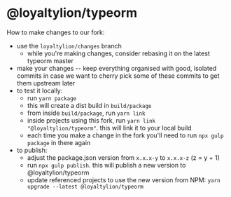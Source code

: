 # @loyaltylion/typeorm

How to make changes to our fork:

- use the `loyaltylion/changes` branch
  - while you're making changes, consider rebasing it on the latest typeorm master
- make your changes -- keep everything organised with good, isolated commits in case we want to cherry pick some of these commits to get them upstream later
- to test it locally:
  - run `yarn package`
  - this will create a dist build in `build/package`
  - from inside `build/package`, run `yarn link`
  - inside projects using this fork, run `yarn link "@loyaltylion/typeorm"`. this will link it to your local build
  - each time you make a change in the fork you'll need to run `npx gulp package` in there again
- to publish:
  - adjust the package.json version from `x.x.x-y` to `x.x.x-z` (z = y + 1)
  - run `npx gulp publish`. this will publish a new version to @loyaltylion/typeorm
  - update referenced projects to use the new version from NPM: `yarn upgrade --latest @loyaltylion/typeorm`
